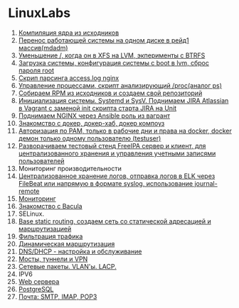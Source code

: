# LinuxLabs
1. [Компиляция ядра из исходников](./01-kernel-compilation)
2. [Перенос работающей системы на одном диске в рейд1 массив(mdadm)](./02-migrate-to-mdadm-raid)
3. [Уменьшение /,  когда он в XFS на LVM,  экперименты с BTRFS](./03-lvm_btrfs)
4. [Загрузка системы, конфигурация системы с boot в lvm, сброс пароля root](./04-boot_root_chroot)
5. [Скрип парсинга access.log nginx](./05-bash_awk_sed_grep)
6. [Управление процессами, скрипт анализирующий /proc(аналог ps)](./06-proccess_management)
7. [Собираем RPM из исходников и создаем свой репозиторий](./07-rpm_soft_distribution)
8. [Инициализация системы. Systemd и SysV.  Поднимаем JIRA Atlassian в Vagrant с заменой init скрипта старта JIRA на Unit](./08-systemc_sysV)
9. [Поднимаем NGINX через Ansible роль из вагрант](./09-ansible_vagrant)
10. [Знакомство с докер, докер-хаб, докер компоуз](./09-docker)
11. [Авторизация по PAM,  только в рабочие дни и права на docker, docker демон только одному пользователю (testuser)](./11-pam)
13. [Разворачиваем тестовый стенд FreeIPA сервер и клиент, для централизованного хранения и управления учетными записями пользователей](./13-ldap_central_auth)
12. Мониторинг производительности
14. [Централизованное хранение логов, отправка логов в ELK через FileBeat или напрямую в формате syslog, использование journal-remote](./13-ldap_central_auth)
15. [Мониторинг](./13-ldap_central_auth)
16. [Знакомство с Bacula](./backup_systems)
17. SELinux.
18. [Base static routing, создаем сеть со статической адресацией и маршрутизацией](./lab-18)
19. [Фильтрация трафика](./19-ip_traffic_filter)
20. [Динамическая маршрутизация](./20-dynamic_routing_OSPF)
21. [DNS/DHCP - настройка и обслуживание](./21-split_dns)
22. [Мосты, туннели и VPN ](./22-bridges_tunnels_vpn)
23. [Сетевые пакеты. VLAN'ы. LACP.](./23-vlans_lacp)
24. IPV6
25. [Web сервера](./25-web_servers_basic_antibot)
26. [PostgreSQL](./26-postgresql_barman)
27. [Почта: SMTP, IMAP, POP3](./27-mail_smtp_imap_pop3)